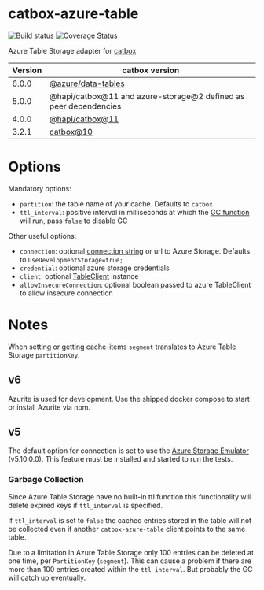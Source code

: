 catbox-azure-table
==================

[![Build status](https://ci.appveyor.com/api/projects/status/anrkvdxmentpi1e5/branch/default?svg=true)](https://ci.appveyor.com/project/paed01/catbox-azure-table/branch/default) [![Coverage Status](https://coveralls.io/repos/github/paed01/catbox-azure-table/badge.svg?branch=default)](https://coveralls.io/github/paed01/catbox-azure-table?branch=default)

Azure Table Storage adapter for [catbox](https://github.com/hapijs/catbox)

| Version           | catbox version                                                   |
| ----------------- | ---------------------------------------------------------------- |
| 6.0.0             | [@azure/data-tables][2]                                          |
| 5.0.0             | @hapi/catbox@11 and azure-storage@2 defined as peer dependencies |
| 4.0.0             | [@hapi/catbox@11](https://www.npmjs.com/package/@hapi/catbox)    |
| 3.2.1             | [catbox@10](https://www.npmjs.com/package/catbox)                |

# Options

Mandatory options:
- `partition`: the table name of your cache. Defaults to `catbox`
- `ttl_interval`: positive interval in milliseconds at which the [GC function](#garbage-collection) will run, pass `false` to disable GC

Other useful options:
- `connection`: optional [connection string](https://www.connectionstrings.com/windows-azure/) or url to Azure Storage. Defaults to `UseDevelopmentStorage=true;`
- `credential`: optional azure storage credentials
- `client`: optional [TableClient][2] instance
- `allowInsecureConnection`: optional boolean passed to azure TableClient to allow insecure connection

# Notes

When setting or getting cache-items `segment` translates to Azure Table Storage `partitionKey`.

## v6

Azurite is used for development. Use the shipped docker compose to start or install Azurite via npm.

## v5

The default option for connection is set to use the [Azure Storage Emulator][1] (v5.10.0.0). This feature must be installed and started to run the tests.

### Garbage Collection

Since Azure Table Storage have no built-in ttl function this functionality will delete expired keys if `ttl_interval` is specified.

If `ttl_interval` is set to `false` the cached entries stored in the table will not be collected even if another `catbox-azure-table` client points to the same table.

Due to a limitation in Azure Table Storage only 100 entries can be deleted at one time, per `PartitionKey` (`segment`). This can cause a problem if there are more than 100 entries created within the `ttl_interval`. But probably the GC will catch up eventually.

[1]: https://azure.microsoft.com/en-us/documentation/articles/storage-use-emulator/
[2]: https://www.npmjs.com/package/@azure/data-tables

